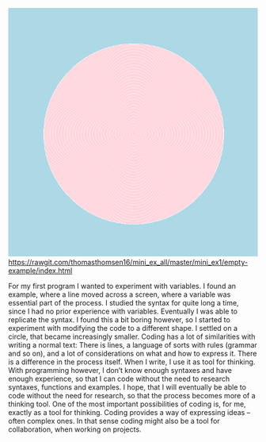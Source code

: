 ![alt text](https://github.com/thomasthomsen16/mini_ex_all/blob/master/mini_ex1/mini_ex1_scr.png?raw=true=)
https://rawgit.com/thomasthomsen16/mini_ex_all/master/mini_ex1/empty-example/index.html

For my first program I wanted to experiment with variables. I found an example, where a line moved across a screen, where a variable was essential part of the process. I studied the syntax for quite long a time, since I had no prior experience with variables. Eventually I was able to replicate the syntax. I found this a bit boring however, so I started to experiment with modifying the code to a different shape. I settled on a circle, that became increasingly smaller.
   Coding has a lot of similarities with writing a normal text: There is lines, a language of sorts with rules (grammar and so on), and a lot of considerations on what and how to express it. There is a difference in the process itself. When I write, I use it as tool for thinking. With programming however, I don’t know enough syntaxes and have enough experience, so that I can code without the need to research syntaxes, functions and examples. I hope, that I will eventually be able to code without the need for research, so that the process becomes more of a thinking tool.
   One of the most important possibilities of coding is, for me, exactly as a tool for thinking. Coding provides a way of expressing ideas – often complex ones. In that sense coding might also be a tool for collaboration, when working on projects. 

